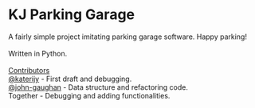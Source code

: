 # KJ Parking Garage

A fairly simple project imitating parking garage software. Happy parking! 
<br>
<br>
Written in Python.
<br>
<br>
<ins>Contributors</ins>
<br>
[@katerijy]( https://github.com/katerijy ) - First draft and debugging.
<br>
[@john-gaughan]( https://github.com/john-gaughan ) - Data structure and refactoring code.
<br>
Together - Debugging and adding functionalities.
